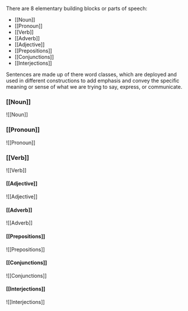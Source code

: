 There are 8 elementary building blocks or parts of speech:

- [[Noun]]
- [[Pronoun]]
- [[Verb]]
- [[Adverb]]
- [[Adjective]]
- [[Prepositions]]
- [[Conjunctions]]
- [[Interjections]]

Sentences are made up of there word classes, which are deployed and used in different constructions to add emphasis and convey the specific meaning or sense of what we are trying to say, express, or communicate.

### [[Noun]]
![[Noun]]

### [[Pronoun]]
![[Pronoun]]

### [[Verb]]
![[Verb]]

#### [[Adjective]]
![[Adjective]]

#### [[Adverb]]
![[Adverb]]

#### [[Prepositions]]
![[Prepositions]]

#### [[Conjunctions]]
![[Conjunctions]]

#### [[Interjections]]
![[Interjections]]

